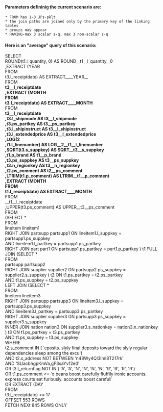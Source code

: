 
#### Parameters defininig the current scenario are:
    * FROM has 1-3 JPs-pklt
    * the join paths are joined only by the primary key of the linking tables
    * groups may appear
    * HAVING-max 3 scalar s-q, max 3 non-scalar s-q

#### Here is an "average" query of this scenario:<br>


 SELECT<br>     ROUND(t1.l_quantity, 0) AS ROUND__t1__l_quantity__0<br>    ,EXTRACT (YEAR <br>FROM<br>     t3.l_receiptdate) AS EXTRACT____YEAR__<br>FROM<br>    __t3__l_receiptdate<br>    ,EXTRACT (MONTH <br>FROM<br>     t3.l_receiptdate) AS EXTRACT____MONTH__<br>FROM<br>    __t3__l_receiptdate<br>    ,t3.l_shipmode AS t3__l_shipmode<br>    ,t3.ps_partkey AS t3__ps_partkey<br>    ,t3.l_shipinstruct AS t3__l_shipinstruct<br>    ,t3.l_extendedprice AS t3__l_extendedprice<br>    ,LOG(2<br>    ,t1.l_linenumber) AS LOG__2__t1__l_linenumber<br>    ,SQRT(t3.s_suppkey) AS SQRT__t3__s_suppkey<br>    ,t1.p_brand AS t1__p_brand<br>    ,t3.ps_suppkey AS t3__ps_suppkey<br>    ,t3.n_regionkey AS t3__n_regionkey<br>    ,t2.ps_comment AS t2__ps_comment<br>    ,LTRIM(t1.p_comment) AS LTRIM__t1__p_comment<br>    ,EXTRACT (MONTH <br>FROM<br>     t1.l_receiptdate) AS EXTRACT____MONTH__<br>FROM<br>    __t1__l_receiptdate<br>    ,UPPER(t3.ps_comment) AS UPPER__t3__ps_comment <br>FROM<br>     (SELECT * <br>FROM<br>      lineitem lineitem1 <br>    RIGHT JOIN partsupp partsupp1 ON lineitem1.l_suppkey = partsupp1.ps_suppkey<br>    AND lineitem1.l_partkey = partsupp1.ps_partkey <br>    RIGHT JOIN part part1 ON partsupp1.ps_partkey = part1.p_partkey ) t1 FULL JOIN (SELECT * <br>FROM<br>      partsupp partsupp2 <br>    RIGHT JOIN supplier supplier2 ON partsupp2.ps_suppkey = supplier2.s_suppkey ) t2 ON t1.ps_partkey = t2.ps_partkey<br>    AND t1.ps_suppkey = t2.ps_suppkey  <br>    LEFT JOIN (SELECT * <br>FROM<br>      lineitem lineitem3 <br>    RIGHT JOIN partsupp partsupp3 ON lineitem3.l_suppkey = partsupp3.ps_suppkey<br>    AND lineitem3.l_partkey = partsupp3.ps_partkey <br>    RIGHT JOIN supplier supplier3 ON partsupp3.ps_suppkey = supplier3.s_suppkey <br>    INNER JOIN nation nation3 ON supplier3.s_nationkey = nation3.n_nationkey ) t3 ON t1.ps_partkey = t3.ps_partkey<br>    AND t1.ps_suppkey = t3.ps_suppkey  <br>WHERE<br>     t2.s_comment IN  ( 'eposits. slyly final deposits toward the slyly regular dependencies sleep among the excu')  <br>    AND t2.s_address NOT BETWEEN  'n48Wy4QI3lml8T217rk'<br>    AND 'SLlacbhgpKmVa,gF3saYv12e0' <br>    OR t3.l_returnflag NOT IN  ( 'A', 'A', 'N', 'N', 'N', 'N', 'R', 'R', 'R', 'R')  <br>    OR t1.ps_comment <=  'o beans boost carefully fluffily ironic accounts. express courts eat furiously. accounts boost carefull' <br>    OR EXTRACT (DAY <br>FROM<br>     t3.l_receiptdate)  <=  17 <br>OFFSET 553 ROWS <br>FETCH NEXt 845 ROWS ONLY

